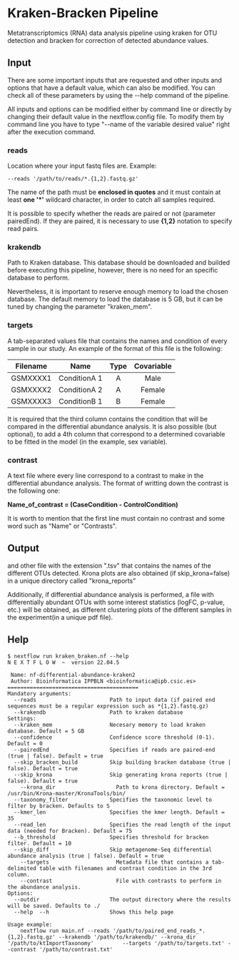 # Kraken-Bracken Pipeline

Metatranscriptomics (RNA) data analysis pipeline using kraken for OTU detection and bracken for correction of detected abundance values.

## Input

There are some important inputs that are requested and other inputs and options that have a default value, which can also be modified. 
You can check all of these parameters by using the --help command of the pipeline.  

All inputs and options can be modified either by command line or directly by changing their default value in the nextflow.config file. 
To modify them by command line you have to type "--name of the variable desired value" right after the execution command.  

### reads  
Location where your input fastq files are. Example:  

```--reads '/path/to/reads/*.{1,2}.fastq.gz' ```

The name of the path must be **enclosed in quotes** and it must contain at least **one '*'** wildcard character, in order to catch all samples required.  

It is possible to specify whether the reads are paired or not (parameter pairedEnd). 
If they are paired, it is necessary to use **{1,2}** notation to specify read pairs.  

### krakendb  
Path to Kraken database. This database should be downloaded and builded before executing this pipeline, however, 
there is no need for an specific database to perform.

Nevertheless, it is important to reserve enough memory to load the chosen database. The default memory to load the database is 5 GB, but it 
can be tuned by changing the parameter "kraken_mem".  

### targets

A tab-separated values file that contains the names and condition of every sample in our study. An example of the format of this file is the following:

| Filename |     Name     | Type | Covariable |
|:--------:|:------------:|:----:|:----------:|
| GSMXXXX1 | ConditionA 1 |   A  |    Male    |
| GSMXXXX2 | ConditionA 2 |   A  |   Female   |
| GSMXXXX3 | ConditionB 1 |   B  |   Female   |
  
It is required that the third column contains the condition that will be compared in the differential abundance analysis. 
It is also possible (but optional), to add a 4th column that correspond to a determined covariable to be fitted in the model (in the example, sex variable).

### contrast

A text file where every line correspond to a contrast to make in the differential abundance analysis. 
The format of writting down the contrast is the following one:  

**Name_of_contrast = (CaseCondition - ControlCondition)**  

It is worth to mention that the first line must contain no contrast and some word such as "Name" or "Contrasts".


## Output

and other file with the extension ".tsv" that contains the names of the different OTUs detected. Krona plots are also obtained (if skip_krona=false)
in a unique directory called "krona_reports"

Additionally, if differential abundance analysis is performed, a file with differentially abundant OTUs with some interest statistics (logFC, 
p-value, etc.) will be obtained, as different clustering plots of the different samples in the experiment(in a unique pdf file).


## Help
```
$ nextflow run kraken_braken.nf --help
N E X T F L O W  ~  version 22.04.5

 Name: nf-differential-abundance-kraken2
 Author: Bioinformatica IPPBLN <bioinformatica@ipb.csic.es>
=========================================
Mandatory arguments:
  --reads                       Path to input data (if paired end sequences must be a regular expression such as *{1,2}.fastq.gz)
  --krakendb                    Path to kraken database
Settings:
  --kraken_mem                  Necesary memory to load kraken database. Default = 5 GB
  --confidence                  Confidence score threshold (0-1). Default = 0
  --pairedEnd                   Specifies if reads are paired-end (true | false). Default = true
  --skip_bracken_build          Skip building bracken database (true | false). Default = true
  --skip_krona                  Skip generating krona reports (true | false). Default = true
    --krona_dir                   Path to krona directory. Default = /usr/bin/Krona-master/KronaTools/bin/
  --taxonomy_filter             Specifies the taxonomic level to filter by bracken. Defaults to S
  --kmer_len                    Specifies the kmer length. Default = 35
  --read_len                    Specifies the read length of the input data (needed for Bracken). Default = 75
  --b_threshold                 Specifies threshold for bracken filter. Default = 10
  --skip_diff                   Skip metagenome-Seq differential abundance analysis (true | false). Default = true
    --targets                     Metadata file that contains a tab-delimited table with filenames and contrast condition in the 3rd column.
    --contrast                    File with contrasts to perform in the abundance analysis.
Options:
  --outdir                      The output directory where the results will be saved. Defaults to ./
  --help  --h                   Shows this help page

Usage example:
    nextflow run main.nf --reads '/path/to/paired_end_reads_*.{1,2}.fastq.gz' --krakendb '/path/to/krakendb/' --krona_dir '/path/to/ktImportTaxonomy'         --targets '/path/to/targets.txt' --contrast '/path/to/contrast.txt'

```

